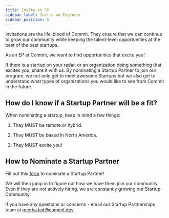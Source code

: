 ```yaml
---
title: Invite an SP
sidebar_label: Invite an Engineer
sidebar_position: 5
---
```



Invitations are the life-blood of Commit. They ensure that we can continue to grow our community while keeping the talent-level opportunities at the best of the best startups.

As an EP at Commit, we want to find opportunities that excite you!

If there is a startup on your radar, or an organization doing something that excites you, share it with us. By nominating a Startup Partner to join our program, we not only get to meet awesome Startups but we also get to understand what types of organizations you would like to see from Commit in the future.

## How do I know if a Startup Partner will be a fit?
When nominating a startup, keep in mind a few things:

1. They MUST be remote or hybrid.

2. They MUST be based in North America.

3. They MUST excite you!

  
## How to Nominate a Startup Partner
Fill out this [form](https://airtable.com/shrFuOwM2WIlsh351) to nominate a Startup Partner!

We will then jump in to figure out how we have them join our community. Even if they are not actively hiring, we are constantly growing our Startup Community.

If you have any questions or concerns - email our Startup Partnerships team at megha.lad@commit.dev
